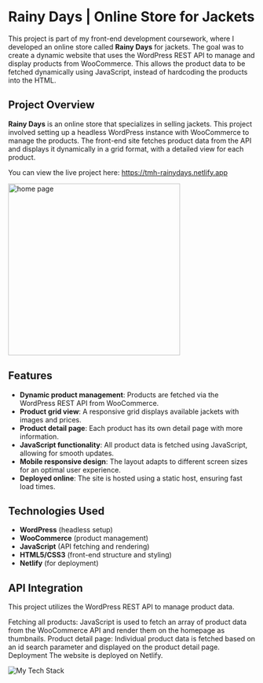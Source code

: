 # Rainy Days | Online Store for Jackets

This project is part of my front-end development coursework, where I developed an online store called **Rainy Days** for jackets. The goal was to create a dynamic website that uses the WordPress REST API to manage and display products from WooCommerce. This allows the product data to be fetched dynamically using JavaScript, instead of hardcoding the products into the HTML.

## Project Overview
**Rainy Days** is an online store that specializes in selling jackets. This project involved setting up a headless WordPress instance with WooCommerce to manage the products. The front-end site fetches product data from the API and displays it dynamically in a grid format, with a detailed view for each product.

You can view the live project here: https://tmh-rainydays.netlify.app

<p align="left"><img height="350px" src="https://github.com/user-attachments/assets/055337af-3c6e-4111-a4f7-6fa97aad2247" alt="home page" /></p>



## Features
- **Dynamic product management**: Products are fetched via the WordPress REST API from WooCommerce.
- **Product grid view**: A responsive grid displays available jackets with images and prices.
- **Product detail page**: Each product has its own detail page with more information.
- **JavaScript functionality**: All product data is fetched using JavaScript, allowing for smooth updates.
- **Mobile responsive design**: The layout adapts to different screen sizes for an optimal user experience.
- **Deployed online**: The site is hosted using a static host, ensuring fast load times.

## Technologies Used
- **WordPress** (headless setup)
- **WooCommerce** (product management)
- **JavaScript** (API fetching and rendering)
- **HTML5/CSS3** (front-end structure and styling)
- **Netlify** (for deployment)

## API Integration
This project utilizes the WordPress REST API to manage product data.

Fetching all products: JavaScript is used to fetch an array of product data from the WooCommerce API and render them on the homepage as thumbnails.
Product detail page: Individual product data is fetched based on an id search parameter and displayed on the product detail page.
Deployment
The website is deployed on Netlify. 

<p align="left" ><img src="https://github-readme-tech-stack.vercel.app/api/cards?lineCount=1&width=870&bg=%230D1117&badge=%23161B22&border=%2321262D&titleColor=%2358A6FF&line1=git%2CGit%2C40F8FF%3Bgithub%2CGitHub%2C40F8FF%3Bvisualstudiocode%2CVS+Code%2C40F8FF%3Bfigma%2CFigma%2C40F8FF%3Bhtml5%2CHTML%2C40F8FF%3Bcss3%2CCSS%2C40F8FF%3Bjavascript%2CJavaScript%2C40F8FF%3Bwordpress%2CWordPress%2C40F8FF" alt="My Tech Stack" /> </p>
